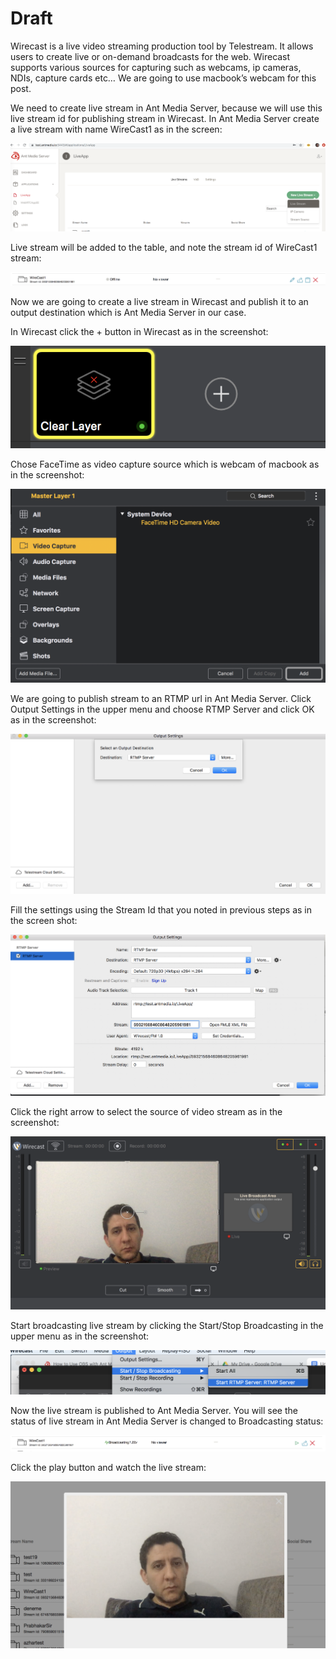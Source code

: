 # Draft

Wirecast is a live video streaming production tool by Telestream. It allows users to create live or on-demand broadcasts for the web. Wirecast supports various sources for capturing such as webcams, ip cameras, NDIs, capture cards etc… We are going to use macbook’s webcam for this post.

We need to create live stream in Ant Media Server, because we will use this live stream id for publishing stream in Wirecast. In Ant Media Server create a live stream with name WireCast1 as in the screen:

![](images/wirecast/image6.png?raw=true)

Live stream will be added to the table, and note the stream id of WireCast1 stream:

![](images/wirecast/image3.png?raw=true)


Now we are going to create a live stream in Wirecast and publish it to an output destination which is Ant Media Server in our case.

In Wirecast click the + button in Wirecast as in the screenshot:

![](images/wirecast/image4.png?raw=true)

Chose FaceTime as video capture source which is webcam of macbook as in the screenshot:

![](images/wirecast/image7.png?raw=true)

We are going to publish stream to an RTMP url in Ant Media Server. Click Output Settings in the upper menu and choose RTMP Server  and click OK as in the screenshot:

![](images/wirecast/image8.png?raw=true)

Fill the settings using the Stream Id that you noted in previous steps as in the screen shot:

![](images/wirecast/image1.png?raw=true)


Click the right arrow to select the source of video stream as in the screenshot:

![](images/wirecast/image11.png?raw=true)


Start broadcasting live stream by clicking the Start/Stop Broadcasting in the upper menu as in the screenshot:

![](images/wirecast/image2.png?raw=true)


Now the live stream is published to Ant Media Server. You will see the status of live stream in Ant Media Server is changed to Broadcasting status:

![](images/wirecast/image5.png?raw=true)


Click the play button and watch the live stream:

![](images/wirecast/image9.png?raw=true)